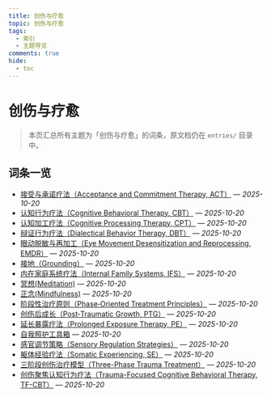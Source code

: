 ```yaml
---
title: 创伤与疗愈
topic: 创伤与疗愈
tags:
  - 索引
  - 主题导览
comments: true
hide:
  - toc
---
```


# 创伤与疗愈

> 本页汇总所有主题为「创伤与疗愈」的词条，原文档仍在 `entries/` 目录中。

## 词条一览

- [接受与承诺疗法（Acceptance and Commitment Therapy, ACT）](Acceptance-Commitment-Therapy-ACT.md) — *2025-10-20*
- [认知行为疗法（Cognitive Behavioral Therapy, CBT）](Cognitive-Behavioral-Therapy-CBT.md) — *2025-10-20*
- [认知加工疗法（Cognitive Processing Therapy, CPT）](Cognitive-Processing-Therapy-CPT.md) — *2025-10-20*
- [辩证行为疗法（Dialectical Behavior Therapy, DBT）](Dialectical-Behavior-Therapy-DBT.md) — *2025-10-20*
- [眼动脱敏与再加工（Eye Movement Desensitization and Reprocessing, EMDR）](Eye-Movement-Desensitization-Reprocessing-EMDR.md) — *2025-10-20*
- [接地（Grounding）](Grounding.md) — *2025-10-20*
- [内在家庭系统疗法（Internal Family Systems, IFS）](Internal-Family-Systems-IFS.md) — *2025-10-20*
- [冥想(Meditation)](Meditation.md) — *2025-10-20*
- [正念(Mindfulness)](Mindfulness.md) — *2025-10-20*
- [阶段性治疗原则（Phase‑Oriented Treatment Principles）](Phase-Oriented-Treatment-Principles.md) — *2025-10-20*
- [创伤后成长（Post‑Traumatic Growth, PTG）](Post-Traumatic-Growth-PTG.md) — *2025-10-20*
- [延长暴露疗法（Prolonged Exposure Therapy, PE）](Prolonged-Exposure-Therapy-PE.md) — *2025-10-20*
- [自我照护工具箱](Self-Care-Toolkit.md) — *2025-10-20*
- [感官调节策略（Sensory Regulation Strategies）](Sensory-Regulation-Strategies.md) — *2025-10-20*
- [躯体经验疗法（Somatic Experiencing, SE）](Somatic-Experiencing-SE.md) — *2025-10-20*
- [三阶段创伤治疗模型（Three-Phase Trauma Treatment）](Three-Phase-Trauma-Treatment.md) — *2025-10-20*
- [创伤聚焦认知行为疗法（Trauma-Focused Cognitive Behavioral Therapy, TF-CBT）](Trauma-Focused-Cognitive-Behavioral-Therapy-TF-CBT.md) — *2025-10-20*
